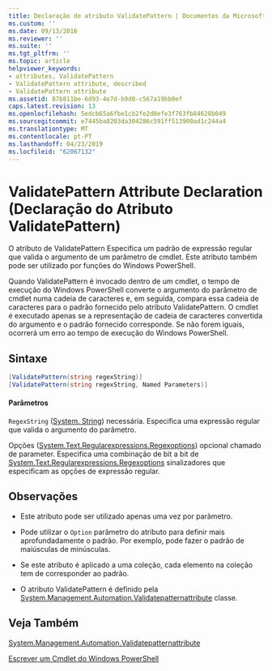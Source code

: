 ```yaml
---
title: Declaração de atributo ValidatePattern | Documentos da Microsoft
ms.custom: ''
ms.date: 09/13/2016
ms.reviewer: ''
ms.suite: ''
ms.tgt_pltfrm: ''
ms.topic: article
helpviewer_keywords:
- attributes, ValidatePattern
- ValidatePattern attribute, described
- ValidatePattern attribute
ms.assetid: 87b811be-6d93-4e7d-b9d0-c567a19bb0ef
caps.latest.revision: 13
ms.openlocfilehash: 5edcb65a6fbe1cb2fe2d0efe3f763fb84628b049
ms.sourcegitcommit: e7445ba8203da304286c591ff513900ad1c244a4
ms.translationtype: MT
ms.contentlocale: pt-PT
ms.lasthandoff: 04/23/2019
ms.locfileid: "62067132"
---
```

# <a name="validatepattern-attribute-declaration"></a>ValidatePattern Attribute Declaration (Declaração do Atributo ValidatePattern)

O atributo de ValidatePattern Especifica um padrão de expressão regular que valida o argumento de um parâmetro de cmdlet. Este atributo também pode ser utilizado por funções do Windows PowerShell.

Quando ValidatePattern é invocado dentro de um cmdlet, o tempo de execução do Windows PowerShell converte o argumento do parâmetro de cmdlet numa cadeia de caracteres e, em seguida, compara essa cadeia de caracteres para o padrão fornecido pelo atributo ValidatePattern. O cmdlet é executado apenas se a representação de cadeia de caracteres convertida do argumento e o padrão fornecido corresponde. Se não forem iguais, ocorrerá um erro ao tempo de execução do Windows PowerShell.

## <a name="syntax"></a>Sintaxe

```csharp
[ValidatePattern(string regexString)]
[ValidatePattern(string regexString, Named Parameters)]
```

#### <a name="parameters"></a>Parâmetros

`RegexString` ([System. String](/dotnet/api/System.String)) necessária. Especifica uma expressão regular que valida o argumento do parâmetro.

Opções ([System.Text.Regularexpressions.Regexoptions](/dotnet/api/System.Text.RegularExpressions.RegexOptions)) opcional chamado de parameter. Especifica uma combinação de bit a bit de [System.Text.Regularexpressions.Regexoptions](/dotnet/api/System.Text.RegularExpressions.RegexOptions) sinalizadores que especificam as opções de expressão regular.

## <a name="remarks"></a>Observações

- Este atributo pode ser utilizado apenas uma vez por parâmetro.

- Pode utilizar o `Option` parâmetro do atributo para definir mais aprofundadamente o padrão. Por exemplo, pode fazer o padrão de maiúsculas de minúsculas.

- Se este atributo é aplicado a uma coleção, cada elemento na coleção tem de corresponder ao padrão.

- O atributo ValidatePattern é definido pela [System.Management.Automation.Validatepatternattribute](/dotnet/api/System.Management.Automation.ValidatePatternAttribute) classe.

## <a name="see-also"></a>Veja Também

[System.Management.Automation.Validatepatternattribute](/dotnet/api/System.Management.Automation.ValidatePatternAttribute)

[Escrever um Cmdlet do Windows PowerShell](./writing-a-windows-powershell-cmdlet.md)
